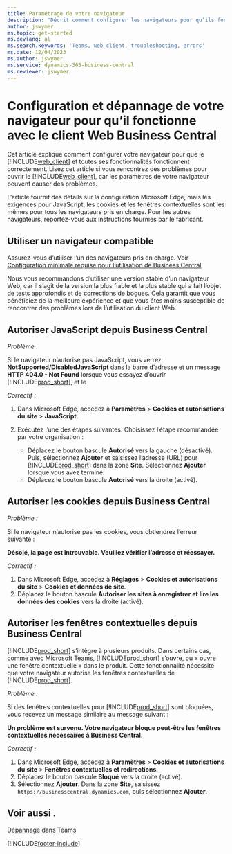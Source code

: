 ```yaml
---
title: Paramétrage de votre navigateur
description: "Décrit comment configurer les navigateurs pour qu’ils fonctionnent avec Business\_Central et les produits qui y sont intégrés."
author: jswymer
ms.topic: get-started
ms.devlang: al
ms.search.keywords: 'Teams, web client, troubleshooting, errors'
ms.date: 12/04/2023
ms.author: jswymer
ms.service: dynamics-365-business-central
ms.reviewer: jswymer
---
```

# Configuration et dépannage de votre navigateur pour qu’il fonctionne avec le client Web Business Central

Cet article explique comment configurer votre navigateur pour que le [!INCLUDE[web_client](includes/web_client.md)] et toutes ses fonctionnalités fonctionnent correctement. Lisez cet article si vous rencontrez des problèmes pour ouvrir le [!INCLUDE[web_client](includes/web_client.md)], car les paramètres de votre navigateur peuvent causer des problèmes.

L’article fournit des détails sur la configuration Microsoft Edge, mais les exigences pour JavaScript, les cookies et les fenêtres contextuelles sont les mêmes pour tous les navigateurs pris en charge. Pour les autres navigateurs, reportez-vous aux instructions fournies par le fabricant.  

## Utiliser un navigateur compatible

Assurez-vous d’utiliser l’un des navigateurs pris en charge. Voir [Configuration minimale requise pour l’utilisation de Business Central](product-requirements.md#browsers).

Nous vous recommandons d’utiliser une version stable d’un navigateur Web, car il s’agit de la version la plus fiable et la plus stable qui a fait l’objet de tests approfondis et de corrections de bogues. Cela garantit que vous bénéficiez de la meilleure expérience et que vous êtes moins susceptible de rencontrer des problèmes lors de l’utilisation du client Web.  

## Autoriser JavaScript depuis Business Central

*Problème :*

Si le navigateur n’autorise pas JavaScript, vous verrez **NotSupported/DisabledJavaScript** dans la barre d’adresse et un message **HTTP 404.0 - Not Found** lorsque vous essayez d’ouvrir [!INCLUDE[prod_short](includes/prod_short.md)], et le 

<!-- http://localhost:8080/NotSupported/DisabledJavaScript HTTP Error 404.0 - Not Found
The resource you are looking for has been removed, had its name changed, or is temporarily unavailable. -->

*Correctif :*

1. Dans Microsoft Edge, accédez à **Paramètres** > **Cookies et autorisations du site** > **JavaScript**.
2. Exécutez l’une des étapes suivantes. Choisissez l’étape recommandée par votre organisation :

    - Déplacez le bouton bascule **Autorisé** vers la gauche (désactivé). Puis, sélectionnez **Ajouter** et saisissez l’adresse (URL) pour [!INCLUDE[prod_short](includes/prod_short.md)] dans la zone **Site**. Sélectionnez **Ajouter** lorsque vous avez terminé.
    - Déplacez le bouton bascule **Autorisé** vers la droite (activé).

## Autoriser les cookies depuis Business Central

*Problème :*

Si le navigateur n’autorise pas les cookies, vous obtiendrez l’erreur suivante :

**Désolé, la page est introuvable. Veuillez vérifier l’adresse et réessayer.** 

*Correctif :*

1. Dans Microsoft Edge, accédez à **Réglages** > **Cookies et autorisations du site** > **Cookies et données de site**.
2. Déplacez le bouton bascule **Autoriser les sites à enregistrer et lire les données des cookies** vers la droite (activé).  

## <a name="popup"></a>Autoriser les fenêtres contextuelles depuis Business Central

[!INCLUDE[prod_short](includes/prod_short.md)] s’intègre à plusieurs produits. Dans certains cas, comme avec Microsoft Teams, [!INCLUDE[prod_short](includes/prod_short.md)] s’ouvre, ou « ouvre une fenêtre contextuelle » dans le produit. Cette fonctionnalité nécessite que votre navigateur autorise les fenêtres contextuelles de [!INCLUDE[prod_short](includes/prod_short.md)].

*Problème :*

Si des fenêtres contextuelles pour [!INCLUDE[prod_short](includes/prod_short.md)] sont bloquées, vous recevez un message similaire au message suivant :

**Un problème est survenu. Votre navigateur bloque peut-être les fenêtres contextuelles nécessaires à Business Central.**

<!--
Something went wrong
Your browser may be blocking pop-ups needed by Business Central.

Change your browser settings to allow pop-ups or allow this for trusted domains, then try again.
If these settings are managed for your organization, you should contact your administrator for assistance.

Try again
-->
*Correctif :*

1. Dans Microsoft Edge, accédez à **Paramètres** > **Cookies et autorisations du site** > **Fenêtres contextuelles et redirections**.
2. Déplacez le bouton bascule **Bloqué** vers la droite (activé).
3. Sélectionnez **Ajouter**. Dans la zone **Site**, saisissez `https://businesscentral.dynamics.com`, puis sélectionnez **Ajouter**.

## Voir aussi .

[Dépannage dans Teams](admin-teams-troubleshooting.md)  

[!INCLUDE[footer-include](includes/footer-banner.md)]
